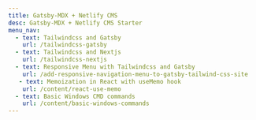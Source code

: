 ```yaml
---
title: Gatsby-MDX + Netlify CMS
desc: Gatsby-MDX + Netlify CMS Starter
menu_nav:
  - text: Tailwindcss and Gatsby
    url: /tailwindcss-gatsby
  - text: Tailwindcss and Nextjs
    url: /tailwindcss-nextjs
  - text: Responsive Menu with Tailwindcss and Gatsby
    url: /add-responsive-navigation-menu-to-gatsby-tailwind-css-site
   - text: Memoization in React with useMemo hook
    url: /content/react-use-memo
  - text: Basic Windows CMD commands
    url: /content/basic-windows-commands
---
```


